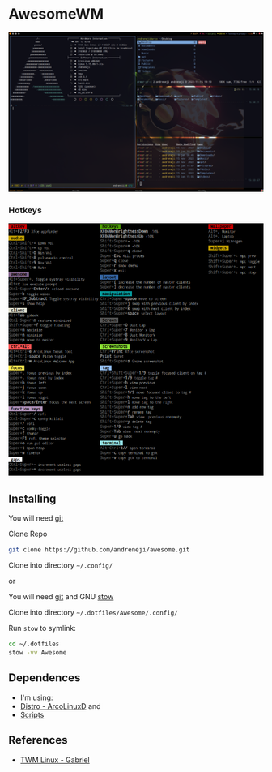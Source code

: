 # AwesomeWM

![awesome](./awesome.png)

### Hotkeys

![hotkeys](./hotkeys.png)

## Installing

You will need [git](https://git-scm.com/downloads) 

Clone Repo

```bash
git clone https://github.com/andreneji/awesome.git
```

Clone into directory `~/.config/` 

or

You will need [git](https://git-scm.com/downloads) and GNU [stow](https://www.gnu.org/software/stow/manual/stow.html)

Clone into directory `~/.dotfiles/Awesome/.config/`

Run `stow` to symlink:

```bash
cd ~/.dotfiles
stow -vv Awesome 
```

## Dependences

- I'm using:
- [Distro - ArcoLinuxD](https://ftp.belnet.be/arcolinux/iso/index.html) and 
- [Scripts](https://github.com/andreneji/Scripts.git)

## References

- [TWM Linux - Gabriel](https://github.com/GabrielTWMlinux)

